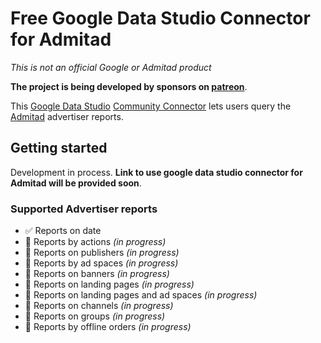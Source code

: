 # Free Google Data Studio Connector for Admitad 

*This is not an official Google or Admitad product*

**The project is being developed by sponsors on [patreon](https://www.patreon.com/Kozack)**.


This [Google Data Studio](https://datastudio.google.com) [Community
Connector](https://developers.google.com/datastudio/connector) lets users query
the [Admitad](https://admitad.com/) advertiser reports.

## Getting started

Development in process. **Link to use google data studio connector for Admitad will be provided soon**. 

### Supported Advertiser reports

- ✅ Reports on date
- 🚧 Reports by actions *(in progress)*
- 🚧 Reports on publishers *(in progress)*
- 🚧 Reports by ad spaces *(in progress)*
- 🚧 Reports on banners *(in progress)*
- 🚧 Reports on landing pages *(in progress)*
- 🚧 Reports on landing pages and ad spaces *(in progress)*
- 🚧 Reports on channels *(in progress)*
- 🚧 Reports on groups *(in progress)*
- 🚧 Reports by offline orders *(in progress)*
